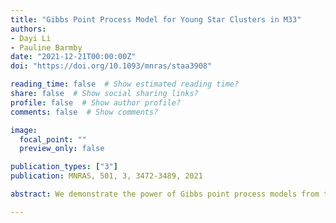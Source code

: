```yaml
---
title: "Gibbs Point Process Model for Young Star Clusters in M33"
authors:
- Dayi Li
- Pauline Barmby
date: "2021-12-21T00:00:00Z"
doi: "https://doi.org/10.1093/mnras/staa3908"

reading_time: false  # Show estimated reading time?
share: false  # Show social sharing links?
profile: false  # Show author profile?
comments: false  # Show comments?

image:
  focal_point: ""
  preview_only: false

publication_types: ["3"]
publication: MNRAS, 501, 3, 3472-3489, 2021

abstract: We demonstrate the power of Gibbs point process models from the spatial statistics literature when applied to studies of resolved galaxies. We conduct a rigorous analysis of the spatial distributions of objects in the star formation complexes of M33, including giant molecular clouds (GMCs) and young stellar cluster candidates (YSCCs). We choose a hierarchical model structure from GMCs to YSCCs based on the natural formation hierarchy between them. This approach circumvents the limitations of the empirical two-point correlation function analysis by naturally accounting for the inhomogeneity present in the distribution of YSCCs. We also investigate the effects of GMCs' properties on their spatial distributions. We confirm that the distribution of GMCs and YSCCs are highly correlated. We found that the spatial distributions of YSCCs reaches a peak of clustering pattern at around 250 pc scale compared to a Poisson process. This clustering mainly occurs in regions where the galactocentric distance is greater than 4.5 kpc. Furthermore, the galactocentric distance of GMCs and their mass have  strong positive effects on the correlation strength between GMCs and YSCCs. We outline some possible implications of these findings for our understanding of the cluster formation process.

---
```

